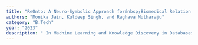 ```yaml
---
title: "ReOnto: A Neuro-Symbolic Approach for&nbsp;Biomedical Relation Extraction"
authors: "Monika Jain, Kuldeep Singh, and Raghava Mutharaju"
category: "B.Tech"
year: "2023"
description: " In Machine Learning and Knowledge Discovery in Databases: Research Track: European Conference, ECML PKDD 2023, Turin, Italy, September 18–22, 2023, Proceedings, Part IV. Springer-Verlag, Berlin, Heidelberg, 230–247."
---
```

